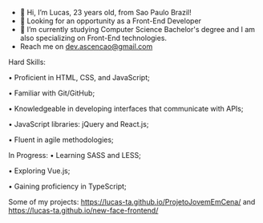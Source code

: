 - 👋 Hi, I’m Lucas, 23 years old, from Sao Paulo Brazil!
- 👀 Looking for an opportunity as a Front-End Developer
- 🌱 I’m currently studying Computer Science Bachelor's degree and I am also specializing on Front-End technologies.
- Reach me on dev.ascencao@gmail.com
  
Hard Skills:

   • Proficient in HTML, CSS, and JavaScript;
   
   • Familiar with Git/GitHub;
   
   • Knowledgeable in developing interfaces that communicate with APIs;
   
   • JavaScript libraries: jQuery and React.js;
   
   • Fluent in agile methodologies;
   
In Progress:
   • Learning SASS and LESS;
   
   • Exploring Vue.js;
   
   • Gaining proficiency in TypeScript;

  Some of my projects:
    https://lucas-ta.github.io/ProjetoJovemEmCena/
     and
    https://lucas-ta.github.io/new-face-frontend/
